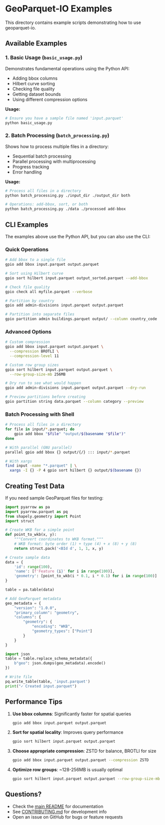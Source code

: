 # GeoParquet-IO Examples

This directory contains example scripts demonstrating how to use geoparquet-io.

## Available Examples

### 1. Basic Usage (`basic_usage.py`)

Demonstrates fundamental operations using the Python API:

- Adding bbox columns
- Hilbert curve sorting
- Checking file quality
- Getting dataset bounds
- Using different compression options

**Usage:**
```bash
# Ensure you have a sample file named 'input.parquet'
python basic_usage.py
```

### 2. Batch Processing (`batch_processing.py`)

Shows how to process multiple files in a directory:

- Sequential batch processing
- Parallel processing with multiprocessing
- Progress tracking
- Error handling

**Usage:**
```bash
# Process all files in a directory
python batch_processing.py ./input_dir ./output_dir both

# Operations: add-bbox, sort, or both
python batch_processing.py ./data ./processed add-bbox
```

## CLI Examples

The examples above use the Python API, but you can also use the CLI:

### Quick Operations

```bash
# Add bbox to a single file
gpio add bbox input.parquet output.parquet

# Sort using Hilbert curve
gpio sort hilbert input.parquet output_sorted.parquet --add-bbox

# Check file quality
gpio check all myfile.parquet --verbose

# Partition by country
gpio add admin-divisions input.parquet output.parquet

# Partition into separate files
gpio partition admin buildings.parquet output/ --column country_code
```

### Advanced Options

```bash
# Custom compression
gpio add bbox input.parquet output.parquet \
  --compression BROTLI \
  --compression-level 11

# Custom row group sizes
gpio sort hilbert input.parquet output.parquet \
  --row-group-size-mb 256MB

# Dry run to see what would happen
gpio add admin-divisions input.parquet output.parquet --dry-run

# Preview partitions before creating
gpio partition string data.parquet --column category --preview
```

### Batch Processing with Shell

```bash
# Process all files in a directory
for file in input/*.parquet; do
    gpio add bbox "$file" "output/$(basename "$file")"
done

# With parallel (GNU parallel)
parallel gpio add bbox {} output/{/} ::: input/*.parquet

# With xargs
find input -name "*.parquet" | \
  xargs -I {} -P 4 gpio sort hilbert {} output/$(basename {})
```

## Creating Test Data

If you need sample GeoParquet files for testing:

```python
import pyarrow as pa
import pyarrow.parquet as pq
from shapely.geometry import Point
import struct

# Create WKB for a simple point
def point_to_wkb(x, y):
    """Convert coordinates to WKB format."""
    # WKB format: byte order (1) + type (4) + x (8) + y (8)
    return struct.pack('<BId d', 1, 1, x, y)

# Create sample data
data = {
    'id': range(100),
    'name': [f'Feature {i}' for i in range(100)],
    'geometry': [point_to_wkb(i * 0.1, i * 0.1) for i in range(100)]
}

table = pa.table(data)

# Add GeoParquet metadata
geo_metadata = {
    "version": "1.0.0",
    "primary_column": "geometry",
    "columns": {
        "geometry": {
            "encoding": "WKB",
            "geometry_types": ["Point"]
        }
    }
}

import json
table = table.replace_schema_metadata({
    b"geo": json.dumps(geo_metadata).encode()
})

# Write file
pq.write_table(table, 'input.parquet')
print("✓ Created input.parquet")
```

## Performance Tips

1. **Use bbox columns**: Significantly faster for spatial queries
   ```bash
   gpio add bbox input.parquet output.parquet
   ```

2. **Sort for spatial locality**: Improves query performance
   ```bash
   gpio sort hilbert input.parquet output.parquet
   ```

3. **Choose appropriate compression**: ZSTD for balance, BROTLI for size
   ```bash
   gpio add bbox input.parquet output.parquet --compression ZSTD
   ```

4. **Optimize row groups**: ~128-256MB is usually optimal
   ```bash
   gpio sort hilbert input.parquet output.parquet --row-group-size-mb 256MB
   ```

## Questions?

- Check the [main README](../README.md) for documentation
- See [CONTRIBUTING.md](../CONTRIBUTING.md) for development info
- Open an issue on GitHub for bugs or feature requests
